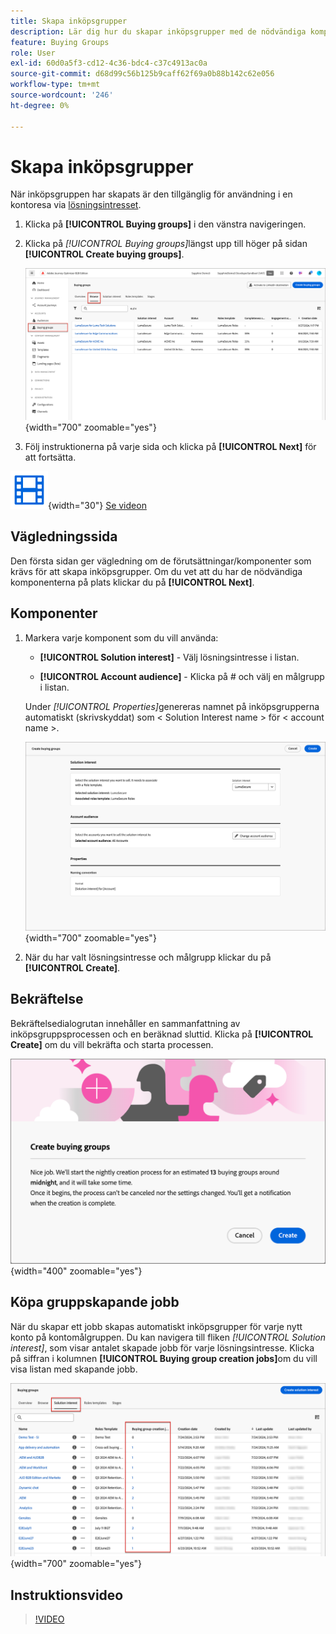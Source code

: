 ```yaml
---
title: Skapa inköpsgrupper
description: Lär dig hur du skapar inköpsgrupper med de nödvändiga komponenterna.
feature: Buying Groups
role: User
exl-id: 60d0a5f3-cd12-4c36-bdc4-c37c4913ac0a
source-git-commit: d68d99c56b125b9caff62f69a0b88b142c62e056
workflow-type: tm+mt
source-wordcount: '246'
ht-degree: 0%

---
```



# Skapa inköpsgrupper

När inköpsgruppen har skapats är den tillgänglig för användning i en kontoresa via [lösningsintresset](./solution-interests.md).

1. Klicka på **[!UICONTROL Buying groups]** i den vänstra navigeringen.

1. Klicka på _[!UICONTROL Buying groups]_&#x200B;längst upp till höger på sidan **[!UICONTROL Create buying groups]**.

   ![Klicka på Skapa inköpsgrupper](./assets/buying-groups-create.png){width="700" zoomable="yes"}

1. Följ instruktionerna på varje sida och klicka på **[!UICONTROL Next]** för att fortsätta.

![Video](../../assets/do-not-localize/icon-video.svg){width="30"} [Se videon ](#how-to-video)

## Vägledningssida

Den första sidan ger vägledning om de förutsättningar/komponenter som krävs för att skapa inköpsgrupper. Om du vet att du har de nödvändiga komponenterna på plats klickar du på **[!UICONTROL Next]**.

## Komponenter

1. Markera varje komponent som du vill använda:

   * **[!UICONTROL Solution interest]** - Välj lösningsintresse i listan.

   * **[!UICONTROL Account audience]** - Klicka på # och välj en målgrupp i listan.

   Under _[!UICONTROL Properties]_&#x200B;genereras namnet på inköpsgrupperna automatiskt (skrivskyddat) som &lt; Solution Interest name > för &lt; account name >.

   ![Klicka på Skapa inköpsgrupper](./assets/buying-groups-create-components.png){width="700" zoomable="yes"}

1. När du har valt lösningsintresse och målgrupp klickar du på **[!UICONTROL Create]**.

## Bekräftelse

Bekräftelsedialogrutan innehåller en sammanfattning av inköpsgruppsprocessen och en beräknad sluttid. Klicka på **[!UICONTROL Create]** om du vill bekräfta och starta processen.

![Skapa bekräftelsedialogruta för inköpsgrupper](./assets/buying-groups-create-confirm.png){width="400" zoomable="yes"}

## Köpa gruppskapande jobb

När du skapar ett jobb skapas automatiskt inköpsgrupper för varje nytt konto på kontomålgruppen. Du kan navigera till fliken _[!UICONTROL Solution interest]_, som visar antalet skapade jobb för varje lösningsintresse. Klicka på siffran i kolumnen **[!UICONTROL Buying group creation jobs]**&#x200B;om du vill visa listan med skapande jobb.

![Köper gruppjobb efter lösningsintresse](./assets/solution-interest-buying-group-jobs.png){width="700" zoomable="yes"}

<!-- Other buying group activities:

Member of buying group.
Assign a member of the buying group.
Remove a member of the buying group. -->

## Instruktionsvideo

>[!VIDEO](https://video.tv.adobe.com/v/3451765/?learn=on&captions=swe)
